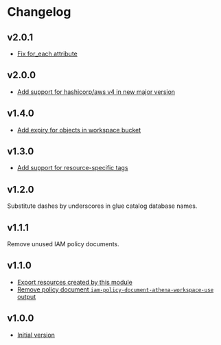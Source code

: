 # Changelog

## v2.0.1

- [Fix for_each attribute](https://github.com/babbel/terraform-aws-athena/pull/18)

## v2.0.0

- [Add support for hashicorp/aws v4 in new major version](https://github.com/babbel/terraform-aws-athena/pull/17)

## v1.4.0

- [Add expiry for objects in workspace bucket](https://github.com/babbel/terraform-aws-athena/pull/10)

## v1.3.0

- [Add support for resource-specific tags](https://github.com/babbel/terraform-aws-athena/pull/5)

## v1.2.0

Substitute dashes by underscores in glue catalog database names.

## v1.1.1

Remove unused IAM policy documents.

## v1.1.0

- [Export resources created by this module](https://github.com/babbel/terraform-aws-athena/pull/2)
- [Remove policy document `iam-policy-document-athena-workspace-use` output](https://github.com/babbel/terraform-aws-athena/pull/2)

## v1.0.0

- [Initial version](https://github.com/babbel/terraform-aws-athena/pull/1)
